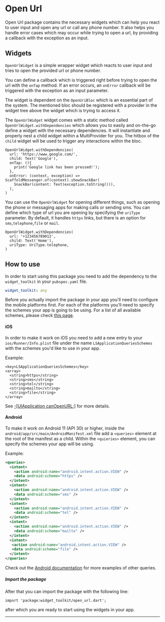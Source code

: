 # Open Url

Open Url package contains the necessary widgets which can help you react to user input and open any url or call any phone number. It also helps you handle error cases which may occur while trying to open a url, by providing a callback with the exception as an input.

## Widgets

`OpenUrlWidget` is a simple wrapper widget which reacts to user input and tries to open the provided url or phone number.

You can define a callback which is triggered right before trying to open the url with the `onTap` method. If an error occurs, an `onError` callback will be triggered with the exception as an input parameter.

The widget is dependent on the `OpenUriBloc` which is an essential part of the system. The mentioned bloc should be registered with a provider in the widget tree above the widget which is trying to access it.

The `OpenUrlWidget` widget comes with a static method called `OpenUrlWidget.withDependencies` which allows you to easily and on-the-go define a widget with the necessary dependencies. It will instantiate and properly nest a child widget within a MultiProvider for you. The hitbox of the `child` widget will be used to trigger any interactions within the bloc.

```
OpenUrlWidget.withDependencies(
  url: 'https://www.google.com/',
  child: Text('Google'),
  onTap: (){
  	print('Google link has been pressed!');
  },
  onError: (context, exception) => ScaffoldMessenger.of(context).showSnackBar(
  	SnackBar(content: Text(exception.toString())),
  ),
)
```

You can use the `OpenUrlWidget` for opening different things, such as opening the phone or messaging apps for making calls or sending sms. You can define which type of url you are opening by specifying the `uriType` parameter. By default, it handles `https` links, but there is an option for `sms`,`telephone`,`file` or `mail`.

```
OpenUrlWidget.withDependencies(
  url: '+123456789012',
  child: Text('Home'),
  uriType: UriType.telephone,
)
```

## How to use

In order to start using this package you need to add the dependency to the `widget_toolkit` in your `pubspec.yaml` file.

```yaml
widget_toolkit: any
```

Before you actually import the package in your app you'll need to configure the mobile platforms first. For each of the platforms you'll need to specify the schemes your app is going to be using. For a list of all available schemes, please check [this page][url_launcher_supported_schemes].

#### iOS

In order to make it work on iOS you need to add a new entry to your `ios/Runner/Info.plist` file under the name `LSApplicationQueriesSchemes ` with the schemes you'd like to use in your app.

Example:
```plist
<key>LSApplicationQueriesSchemes</key>
<array>
  <string>https</string>
  <string>sms</string>
  <string>tel</string>
  <string>mailto</string>
  <string>file</string>
</array>
```

See [-[UIApplication canOpenURL:]][ios_can_open_url_lnk] for more details.

#### Android

To make it work on Android 11 (API 30) or higher, inside the `android/app/src/main/AndroidManifest.xml` file add a `<queries>` element at the root of the manifest as a child. Within the `<quieries>` element, you can specify the schemes your app will be using.

Example:
```xml
<queries>
  <intent>
    <action android:name="android.intent.action.VIEW" />
    <data android:scheme="https" />
  </intent>
  <intent>
    <action android:name="android.intent.action.VIEW" />
    <data android:scheme="sms" />
  </intent>
  <intent>
    <action android:name="android.intent.action.VIEW" />
    <data android:scheme="tel" />
  </intent>
  <intent>
    <action android:name="android.intent.action.VIEW" />
    <data android:scheme="mailto" />
  </intent>
  <intent>
   <action android:name="android.intent.action.VIEW" />
   <data android:scheme="file" />
  </intent>
</queries>
```

Check out the [Android documentation][android_url_queries_lnk] for more examples of other queries.

##### Import the package

After that you can import the package with the following line:

`import 'package:widget_toolkit/open_url.dart';`

after which you are ready to start using the widgets in your app.

---

[url_launcher_supported_schemes]: https://pub.dev/packages/url_launcher#supported-url-schemes
[ios_can_open_url_lnk]: https://developer.apple.com/documentation/uikit/uiapplication/1622952-canopenurl
[android_url_queries_lnk]: https://developer.android.com/training/package-visibility/use-cases